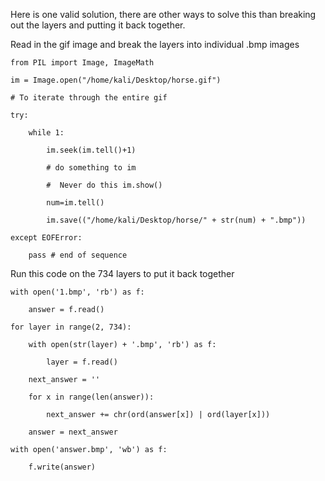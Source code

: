 Here is one valid solution, there are other ways to solve this than breaking out the layers and putting it back together.

Read in the gif image and break the layers into individual .bmp images

```
from PIL import Image, ImageMath

im = Image.open("/home/kali/Desktop/horse.gif")

# To iterate through the entire gif

try:

    while 1:

        im.seek(im.tell()+1) 

        # do something to im

        #  Never do this im.show()

        num=im.tell()

        im.save(("/home/kali/Desktop/horse/" + str(num) + ".bmp"))
        
except EOFError:

    pass # end of sequence
```

Run this code on the 734 layers to put it back together

```
with open('1.bmp', 'rb') as f:

    answer = f.read()

for layer in range(2, 734):

    with open(str(layer) + '.bmp', 'rb') as f:

        layer = f.read()

    next_answer = ''

    for x in range(len(answer)):

        next_answer += chr(ord(answer[x]) | ord(layer[x]))

    answer = next_answer

with open('answer.bmp', 'wb') as f:

    f.write(answer)
```